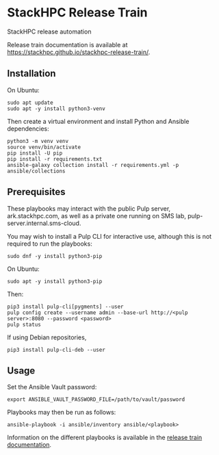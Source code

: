 # StackHPC Release Train

StackHPC release automation

Release train documentation is available at https://stackhpc.github.io/stackhpc-release-train/.

## Installation

On Ubuntu:
```
sudo apt update
sudo apt -y install python3-venv
```

Then create a virtual environment and install Python and Ansible dependencies:

```
python3 -m venv venv
source venv/bin/activate
pip install -U pip
pip install -r requirements.txt
ansible-galaxy collection install -r requirements.yml -p ansible/collections
```

## Prerequisites

These playbooks may interact with the public Pulp server, ark.stackhpc.com, as
well as a private one running on SMS lab, pulp-server.internal.sms-cloud.

You may wish to install a Pulp CLI for interactive use, although this is not
required to run the playbooks:

```
sudo dnf -y install python3-pip
```

On Ubuntu:

```
sudo apt -y install python3-pip
```

Then:
```
pip3 install pulp-cli[pygments] --user
pulp config create --username admin --base-url http://<pulp server>:8080 --password <password>
pulp status
```

If using Debian repositories,
```
pip3 install pulp-cli-deb --user
```

## Usage

Set the Ansible Vault password:

```
export ANSIBLE_VAULT_PASSWORD_FILE=/path/to/vault/password
```

Playbooks may then be run as follows:

```
ansible-playbook -i ansible/inventory ansible/<playbook>
```

Information on the different playbooks is available in the [release train documentation](https://stackhpc.github.io/stackhpc-release-train/usage/).
